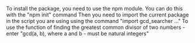To install the package, you need to use the npm module. You can do this with the "npm init" command
Then you need to import the current package in the script you are using using the command "import gcd_searcher ..."
To use the function of finding the greatest common divisor of two numbers - enter "gcd(a, b), where a and b - must be natural integers"